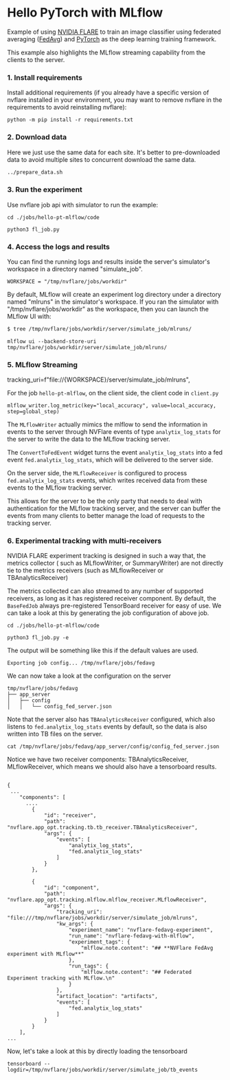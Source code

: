 # Hello PyTorch with MLflow

Example of using [NVIDIA FLARE](https://nvflare.readthedocs.io/en/main/index.html) to train an image classifier
using federated averaging ([FedAvg](https://arxiv.org/abs/1602.05629)) and [PyTorch](https://pytorch.org/)
as the deep learning training framework.

This example also highlights the MLflow streaming capability from the clients to the server.

### 1. Install requirements

Install additional requirements (if you already have a specific version of nvflare installed in your environment, you may want to remove nvflare in the requirements to avoid reinstalling nvflare):

```
python -m pip install -r requirements.txt
```
### 2. Download data
Here we just use the same data for each site. It's better to pre-downloaded data to avoid multiple sites to concurrent download the same data.

```bash
../prepare_data.sh
```


### 3. Run the experiment

Use nvflare job api with simulator to run the example:

```
cd ./jobs/hello-pt-mlflow/code

python3 fl_job.py
```

### 4. Access the logs and results

You can find the running logs and results inside the server's simulator's workspace in a directory named "simulate_job".

```WORKSPACE = "/tmp/nvflare/jobs/workdir"```

By default, MLflow will create an experiment log directory under a directory named "mlruns" in the simulator's workspace. 
If you ran the simulator with "/tmp/nvflare/jobs/workdir" as the workspace, then you can launch the MLflow UI with:

```bash
$ tree /tmp/nvflare/jobs/workdir/server/simulate_job/mlruns/
```

```
mlflow ui --backend-store-uri tmp/nvflare/jobs/workdir/server/simulate_job/mlruns/
```

### 5. MLflow Streaming

tracking_uri=f"file://{WORKSPACE}/server/simulate_job/mlruns",

For the job `hello-pt-mlflow`, on the client side, the client code in `client.py`

```
mlflow_writer.log_metric(key="local_accuracy", value=local_accuracy, step=global_step)
```

The `MLflowWriter` actually mimics the mlflow to send the information in events to the server through NVFlare events
of type `analytix_log_stats` for the server to write the data to the MLflow tracking server.

The `ConvertToFedEvent` widget turns the event `analytix_log_stats` into a fed event `fed.analytix_log_stats`,
which will be delivered to the server side.

On the server side, the `MLflowReceiver` is configured to process `fed.analytix_log_stats` events,
which writes received data from these events to the MLflow tracking server.

This allows for the server to be the only party that needs to deal with authentication for the MLflow tracking server, and the server
can buffer the events from many clients to better manage the load of requests to the tracking server.


### 6. Experimental tracking with multi-receivers

NVIDIA FLARE experiment tracking is designed in such a way that, the metrics collector ( such as MLflowWriter, or SummaryWriter) are not directly tie to the metrics receivers (such as MLflowReceiver or TBAnalyticsReceiver)

The metrics collected can also streamed to any number of supported receivers, as long as it has registered receiver component.  By default, the ```BaseFedJob``` always pre-registered TensorBoard receiver for easy of use.  We can take a look at this by generating the job configuration of above job.  


```
cd ./jobs/hello-pt-mlflow/code

python3 fl_job.py -e 
```
The output will be something like this if the default values are used. 

```Exporting job config... /tmp/nvflare/jobs/fedavg```


We can now take a look at the configuration on the server

```
tmp/nvflare/jobs/fedavg
├── app_server
│   ├── config
│   │   └── config_fed_server.json

```



Note that the server also has `TBAnalyticsReceiver` configured, which also listens to `fed.analytix_log_stats` events by default, so the data is also written into TB files on the server.

```
cat /tmp/nvflare/jobs/fedavg/app_server/config/config_fed_server.json 

```
Notice we have two receiver components: TBAnalyticsReceiver, MLflowReceiver, which means we should also have a tensorboard results. 

```

{
 ...
    "components": [
      ....
        {
            "id": "receiver",
            "path": "nvflare.app_opt.tracking.tb.tb_receiver.TBAnalyticsReceiver",
            "args": {
                "events": [
                    "analytix_log_stats",
                    "fed.analytix_log_stats"
                ]
            }
        },
       
        {
            "id": "component",
            "path": "nvflare.app_opt.tracking.mlflow.mlflow_receiver.MLflowReceiver",
            "args": {
                "tracking_uri": "file:///tmp/nvflare/jobs/workdir/server/simulate_job/mlruns",
                "kw_args": {
                    "experiment_name": "nvflare-fedavg-experiment",
                    "run_name": "nvflare-fedavg-with-mlflow",
                    "experiment_tags": {
                        "mlflow.note.content": "## **NVFlare FedAvg experiment with MLflow**"
                    },
                    "run_tags": {
                        "mlflow.note.content": "## Federated Experiment tracking with MLflow.\n"
                    }
                },
                "artifact_location": "artifacts",
                "events": [
                    "fed.analytix_log_stats"
                ]
            }
        }
    ],
...

```

Now, let's take a look at this by directly loading the tensorboard
 
```
tensorboard --logdir=/tmp/nvflare/jobs/workdir/server/simulate_job/tb_events
```

